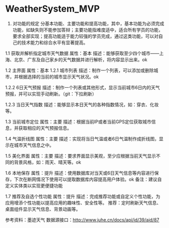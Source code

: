 # WeatherSystem_MVP
1. 对功能的规定
    分基本功能、主要功能和提高功能，其中，基本功能为必须完成功能，如缺失则不能参加答辩；主要功能指难度适中，适合所有学员的功能，要求全部实现；提高功能适于能力较强的学员完成，通过这类功能，可以对自己的技术能力和综合水平有显著提高。

1.1	获取并解析指定城市天气数据
属性：基本
描述：能够获取至少四个城市——上海、北京、广东及自己家乡的天气数据并进行解析，将内容显示出来。ok

1.2	主界面
属性：基本
1.2.1	城市列表
描述：制作一个列表，可以添加或删除城市，并根据选择的当前的城市显示天气状况。ok

1.2.2	6日天气预报
描述：制作一个列表或其他形式，显示当前城市6日内的天气预报，并可以实现手动刷新。（git：下拉刷新）

1.2.3	当日天气指数
描述：能够显示本日天气的各种指数情况，如：穿衣、化妆等。


1.3	当前城市定位
属性：主要
描述：根据当前IP或者当前GPS定位获取城市信息，并获取相应的天气预报信息。

1.4	气温折线图
属性：主要
描述：实现将当日气温或者6日气温制作成折线图，显示在城市天气信息之中。

1.5	美化界面
属性：主要
描述：要求界面显示美观，至少应根据当前天气显示不同的背景风格，如：雨天、晴天等。ok

1.6	本地保存
属性：提升
描述：使用数据库对当天或6日天气信息等内容进行保存，下次在断网情况下使用可以提取数据库内容提高用户体验。ok
备注：建议自定义实体类以实现更便捷功能

1.7	推荐及自选个性功能
属性：提升
描述：完成推荐功能或自定义个性功能，为应用增添个性功能以提高应用的趣味性、安全性等。
推荐：定时刷新天气信息、桌面组件显示天气信息、背景动画等。


参考资料：墨迹天气
	数据源接口：http://www.juhe.cn/docs/api/id/39/aid/87

